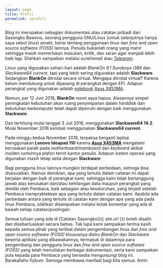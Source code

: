 ```yaml
---
layout: page
title: Profil
permalink: /profil/
---
```


Blog ini merupakan sebagian dokumentasi atau catatan pribadi dari Sasongko Bawono, seorang pengguna GNU/Linux (untuk selanjutnya hanya saya sebut linux) amatir, berisi tentang penggunaan linux dan _free and open source software (FOSS)_ lainnya. Penulis bukanlah orang yang mahir sehingga masih memerlukan masukan, kritik, dan saran agar menjadi lebih baik lagi. Silahkan sampaikan melalui surel/email  atau _[Telegram](http://telegram.me/Sasongko)_. 

Linux yang digunakan sehari-hari adalah _BlankOn 9.1 Suroboyo i386_ dan _Slackware64 current_, tapi yang lebih sering digunakan adalah **Slackware**. Sedangkan **BlankOn** diinstal secara virtual. Mengapa diinstal virtual? Karena belum mendukung untuk dipasang di perangkat dengan EFI. Adapun perangkat yang digunakan adalah [notebook](http://www.bhinneka.com/Associate/asc_clicks.aspx?BARef=BATL150600397&BATrcID=linfocatatansas225204&CatID=02no&Link=http%3a%2f%2fwww.bhinneka.com%2fcategory%2fnotebook___laptop.aspx) [Asus X453MA](http://www.bhinneka.com/Associate/asc_clicks.aspx?BARef=BATL150600398&BATrcID=linfocatatansas225204&Link=http%3a%2f%2fwww.bhinneka.com%2fproducts%2fsku00215793%2fasus_notebook_x453ma-bing-wx320b_-_black.aspx).  

Namun, per 12 Juni 2016, **BlankOn** resmi saya hapus. Alasannya simpel: peningkatan kebutuhan akan ruang penyimpanan dalam harddisk dan kebutuhan berkomputer telah dapat dipenuhi dengan baik menggunakan **Slackware**.

Dan terhitung mulai tanggal 3 Juli 2016, menggunakan **Slackware64 14.2**. Mulai November 2016 kembali menggunakan **Slackware64 current**.

Pada minggu kedua November 2016, terpaksa berganti laptop menggunakan **Lenovo Ideapad 110** karena [**Asus X453MA**](http://www.bhinneka.com/Associate/asc_clicks.aspx?BARef=BATL150600398&BATrcID=linfocatatansas225204&Link=http%3a%2f%2fwww.bhinneka.com%2fproducts%2fsku00215793%2fasus_notebook_x453ma-bing-wx320b_-_black.aspx) mengalami kerusakan parah pada _motherboard/mainboard_ dan _keyboard_ akibat insiden runtuhnya plafon ternit kantor penulis. Adapun sistem operasi yang digunakan masih tetap setia dengan **Slackware**

Bagi pengguna linux lainnya mungkin terdapat perbedaan, semoga bisa disesuaikan. Namun demikian, apa yang tertulis dalam catatan ini dapat berjalan dengan baik di perangkat kami, sehingga kami tidak bertanggung jawab atas kerusakan dan/atau kehilangan data maupun perangkat yang dimiliki oleh Pembaca, baik sebagian atau keseluruhan, yang terjadi setelah Pembaca mempraktekkan apa yang tertulis dalam catatan kami. Apabila ada perbedaan antara yang tertulis di catatan kami dengan apa yang ada pada linux Pembaca, silahkan disampaikan melalui kotak komentar yang ada di bawah setiap catatan/postingan. 

Semua tulisan yang ada di [Catatan Sasongko]({{ site.url }}) boleh disalin dan disebarluaskan secara bebas. Tak lupa kami sampaikan terima kasih kepada semua pihak yang terlibat dalam pengembangan linux dan _free and open source software (FOSS)_ khususnya distro _BlankOn_ dan _Slackware_ beserta aplikasi yang dibawakannya, termasuk di dalamnya para pengembang dan pengguna linux dan _free and open source software (FOSS)_ yang telah menuliskan berbagai dokumentasi; serta kami sampaikan pula kepada para Pembaca yang bersedia mengunjungi blog ini. Barakallahu fiykum. Semoga membawa manfaat bagi kita semua. Amin.
